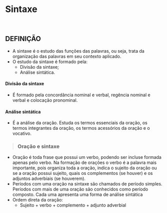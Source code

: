 # Sintaxe

<br>

## DEFINIÇÃO
* A sintaxe é o estudo das funções das palavras, ou seja, trata da organização das palavras em seu contexto aplicado.
* O estudo da sintaxe é formado pela:
  - Divisão da sintaxe;
  - Análise sintática.

#### Divisão da sintaxe
* É formado pela concordância nominal e verbal, regência nominal e verbal e colocação pronominal.

#### Análise sintática
* É a análise da oração. Estuda os termos essenciais da oração, os termos integrantes da oração, os termos acessórios da oração e o vocativo.

> ### Oração e sintaxe
* Oração é toda frase que possui um verbo, podendo ser incluse formada apenas pelo verbo. Na formação de orações o verbo é a palavra mais importante, pois organiza toda a oração, indica o sujeito da oração ou se a oração possui sujeito, quais os complementos (se houver) e os adjuntos adverbiais (se houverem).
* Períodos com uma oração na sintaxe são chamados de período simples. Períodos com mais de uma oração são conhecidos como período composto. Cada uma apresenta uma forma de análise sintática
* Ordem direta da oração:
  - Sujeito + verbo + complemento + adjunto adverbial

